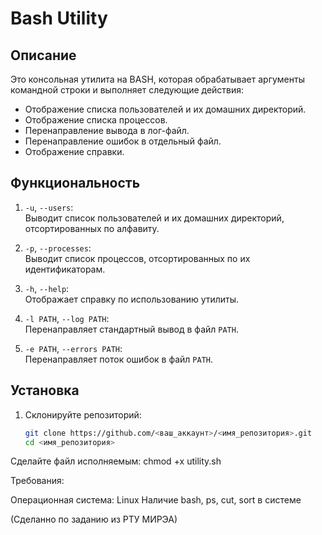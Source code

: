 # Bash Utility

## Описание

Это консольная утилита на BASH, которая обрабатывает аргументы командной строки и выполняет следующие действия:
- Отображение списка пользователей и их домашних директорий.
- Отображение списка процессов.
- Перенаправление вывода в лог-файл.
- Перенаправление ошибок в отдельный файл.
- Отображение справки.

## Функциональность

1. `-u`, `--users`:  
   Выводит список пользователей и их домашних директорий, отсортированных по алфавиту.

2. `-p`, `--processes`:  
   Выводит список процессов, отсортированных по их идентификаторам.

3. `-h`, `--help`:  
   Отображает справку по использованию утилиты.

4. `-l PATH`, `--log PATH`:  
   Перенаправляет стандартный вывод в файл `PATH`.

5. `-e PATH`, `--errors PATH`:  
   Перенаправляет поток ошибок в файл `PATH`.

## Установка

1. Склонируйте репозиторий:
   ```bash
   git clone https://github.com/<ваш_аккаунт>/<имя_репозитория>.git
   cd <имя_репозитория>
Сделайте файл исполняемым:
chmod +x utility.sh

Требования:

Операционная система: Linux
Наличие bash, ps, cut, sort в системе

(Сделанно по заданию из РТУ МИРЭА)
